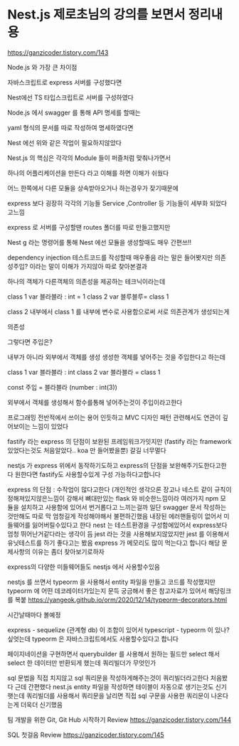 # Nest.js 제로초님의 강의를 보면서 정리내용
https://ganzicoder.tistory.com/143

Node.js 와 가장 큰 차이점 

자바스크립트로 express 서버를 구성했다면

 

Nest에선 TS 타입스크립트로 서버를 구성하였다

 

Node.js  에서 swagger 를 통해 API 명세를 할때는

yaml 형식의 문서를 따로 작성하여 명세하였다면

 

Nest 에선 위와 같은 작업이 필요하지않았다

 

Nest.js 의 핵심은 각각의 Module 들이 퍼즐처럼 맞춰나가면서

하나의 어플리케이션을 만든다  라고 이해를 하면 이해가 쉬웠다

 

어느 한쪽에서 다른 모듈을 상속받아오거나 하는경우가 잦기때문에

 

express 보다 굉장히 각각의 기능들 Service ,Controller 등 기능들이 세부화 되었다고느낌

express 로 서버를 구성할땐 routes 폴더를 따로 만들고했지만

 

Nest g 
라는 명령어를 통해 Nest 에선 모듈을 생성할때도 매우 간편쓰!!

 

dependency injection 테스트코드를 작성할때 매우좋음
라는 말은 들어봣지만
의존성주입? 이라는 말이 이해가 가지않아 따로 찾아본결과

하나의 객체가 다른객체의 의존성을 제공하는 테크닉이라는데 

class 1
var 블라블라 : int = 1
class 2
var 블루블루= class 1

class 2 내부에서 class 1 를 내부에 변수로 사용함으로써 
서로 의존관계가 생성되는게 

의존성


그렇다면 주입은?

내부가 아니라 외부에서 객체를 생성 
생성한 객체를 넣어주는 것을 주입한다고 하는데

class 1 
var 블라블라 : int
class 2
var 블라블라 = class 1

const 주입 = 블라블라 (number : int(3))

외부에서 객체를 생성해서 함수를통해 넣어주는것이 주입이라고한다


프로그래밍 전반적에서 쓰이는 용어 인듯하고
MVC 디자인 패턴 관련해서도 연관이 깊어보이는 느낌이 있었다

 


fastify 라는 express 의 단점이 보완된 프레임워크가잇지만
(fastify 라는 framework 있었다는것도 처음알았다.. koa 만 들어봤을뿐)
갈길 너무멀다



nestjs 가 express 위에서 동작하기도하고
express의 단점을 보완해주기도한다고한다
원한다면 fastify도 사용할수있게 구성 가능하다고합니다

 


express 의 단점 : 수작업이 많다고한다 (개인적인 생각으론 장고나 네스트 같이 규칙이 정해져있지않은느낌이 강해서
뼈대만있는 flask 와 비슷한느낌이라 여러가지 npm 모듈을 설치하고 사용함에 있어서 번거롭다고 느끼는걸까
일단 swagger 문서 작성하는것만해도 따로 막 엄청길게 작성해야해서 불편하긴했음
내장된 에러핸들링이 없어서 미들웨어를 잃어버릴수있다고 한다
nest 는 테스트환경을 구성함에있어서 express보다 엄청 뛰어난거같다라는 생각이 듬
jest 라는 것을 사용해보지않았지만 jest 를 이용해서 
유닛테스트를 하기 좋다고는 봤음
express 가 메모리도 많이 먹는다고 합니다 
해당 문제사항의 이유는 좀더 찾아보기로하자

 


express의 다양한 미들웨어들도 nestjs 에서 사용할수있음


nestjs 를 쓰면서 typeorm 을 사용해서
entity 파일을 만들고 코드를 작성했지만
typeorm 에 어떤 데코레이터가있는지 문득 궁금해서
좋은 참고자료가 있어서 해당링크를 복붙
https://yangeok.github.io/orm/2020/12/14/typeorm-decorators.html

시간날때마다 볼예정

express - sequelize (관계형 db) 이 조합이 있어서
typescript - typeorm 이 있나? 싶엇는데
typeorm 은 자바스크립트에서도 사용할수있다고 합니다

 


페이지네이션을 구현하면서
querybuilder 를 사용해서
원하는 필드만 select 해서 
select 한 데이터만 반환되게 했는데
쿼리빌더가 무엇인가

sql 문법을 직접 치지않고 sql 쿼리문을 작성하게해주는것이 쿼리빌더라고한다
처음봤다
근데 간편했다
nest.js  entity 파일을 작성하면 
테이블이 자동으로 생기는것도 신기햇는데
쿼리빌더를 사용해서 쿼리문을 날리면
직접 sql 구문을 사용한 쿼리문이 나온다는게 더욱더 신기했음

팀 개발을 위한 Git, Git Hub 시작하기 Review
https://ganzicoder.tistory.com/144

SQL 첫걸음 Review
https://ganzicoder.tistory.com/145